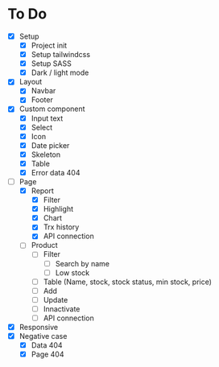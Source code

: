 # To Do

- [X] Setup
	- [X] Project init
	- [X] Setup tailwindcss
	- [X] Setup SASS
	- [X] Dark / light mode
- [X] Layout
	- [X] Navbar
	- [X] Footer
- [X] Custom component
	- [X] Input text
	- [X] Select
	- [X] Icon
	- [X] Date picker
	- [X] Skeleton
	- [X] Table
	- [X] Error data 404
- [ ] Page
	- [X] Report
		- [X] Filter
		- [X] Highlight
		- [X] Chart
		- [X] Trx history
		- [X] API connection
	- [ ] Product
		- [ ] Filter
			- [ ] Search by name
			- [ ] Low stock
		- [ ] Table (Name, stock, stock status, min stock, price)
		- [ ] Add
		- [ ] Update
		- [ ] Innactivate
		- [ ] API connection
- [X] Responsive
- [X] Negative case
	- [X] Data 404
	- [X] Page 404
